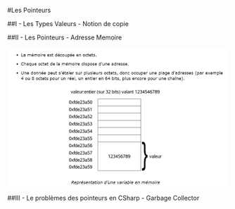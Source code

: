#Les Pointeurs

##I - Les Types Valeurs - Notion de copie

##II - Les Pointeurs - Adresse Memoire

![Representation de la Memoire](/00_-_Les_Pointeurs/Annexes/Representation_de_la_Memoire.png)

##III - Le problèmes des pointeurs en CSharp - Garbage Collector

